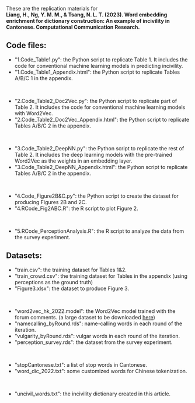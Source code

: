 These are the replication materials for <br> 
**Liang, H., Ng, Y. M. M., & Tsang, N. L. T. (2023). Word embedding enrichment for dictionary construction: An example of incivility in Cantonese. Computational Communication Research.**

## Code files:

- "1.Code_Table1.py": the Python script to replicate Table 1. It includes the code for conventional machine learning models in predicting incivility.
- "1.Code_Table1_Appendix.html": the Python script to replicate Tables A/B/C 1 in the appendix.
<br>

- "2.Code_Table2_Doc2Vec.py": the Python script to replicate part of Table 2. It includes the code for conventional machine learning models with Word2Vec. 
- "2.Code_Table2_Doc2Vec_Appendix.html": the Python script to replicate Tables A/B/C 2 in the appendix.
<br>

- "3.Code_Table2_DeepNN.py": the Python script to replicate the rest of Table 2. It includes the deep learning models with the pre-trained Word2Vec as the weights in an embedding layer.
- "3.Code_Table2_DeepNN_Appendix.html": the Python script to replicate Tables A/B/C 2 in the appendix.
<br>

- "4.Code_Figure2B&C.py": the Python script to create the dataset for producing Figures 2B and 2C.
- "4.RCode_Fig2ABC.R": the R script to plot Figure 2.
<br>

- "5.RCode_PerceptionAnalysis.R": the R script to analyze the data from the survey experiment.

## Datasets:

- "train.csv": the training dataset for Tables 1&2.
- "train_crowd.csv": the training dataset for Tables in the appendix (using perceptions as the ground truth)
- "Figure3.xlsx": the dataset to produce Figure 3.
<br>

- "word2vec_hk_2022.model": the Word2Vec model trained with the forum comments. (a large dataset to be downloaded [here](https://www.dropbox.com/s/3do1mejt84gs1rb/word2vec_hk_2022.model?dl=0))
- "namecalling_byRound.rds": name-calling words in each round of the iteration.
- "vulgarity_byRound.rds": vulgar words in each round of the iteration.
- "perception_survey.rds": the dataset from the survey experiment.
<br>

- "stopCantonese.txt": a list of stop words in Cantonese.
- "word_dic_2022.txt": some customized words for Chinese tokenization.
<br>

- "uncivil_words.txt": the incivility dictionary created in this article.
